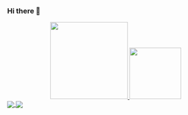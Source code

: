 ### Hi there 👋

<div align="center">
  <a href="https://github.com/1234anna">
  <img height="180em" src="https://github-readme-stats.vercel.app/api?username=1234anna&show_icons=true&theme=dark&include_all_commits=true&count_private=true&icon_color=a24502"/>
  <img height="120em" src="https://github-readme-stats.vercel.app/api/top-langs/?username=1234anna&layout=compact&langs_count=7&theme=dark"/>
</div>
  



<a href="https://github.com/anuraghazra/github-readme-stats">
  <img align="center" src="https://github-readme-stats.vercel.app/api/pin/?username=anuraghazra&repo=github-readme-stats" />
</a>
<a href="https://github.com/anuraghazra/convoychat">
  <img align="center" src="https://github-readme-stats.vercel.app/api/pin/?username=anuraghazra&repo=convoychat" />
</a>

<!--
fffbe7
a24502

**1234anna/1234anna** is a ✨ _special_ ✨ repository because its `README.md` (this file) appears on your GitHub profile.

Here are some ideas to get you started:

- 🔭 I’m currently working on ...
- 🌱 I’m currently learning ...
- 👯 I’m looking to collaborate on ...
- 🤔 I’m looking for help with ...
- 💬 Ask me about ...
- 📫 How to reach me: ...
- 😄 Pronouns: ...
- ⚡ Fun fact: ...
-->
